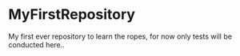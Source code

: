 # MyFirstRepository
 My first ever repository to learn the ropes, for now only tests will be conducted here..
